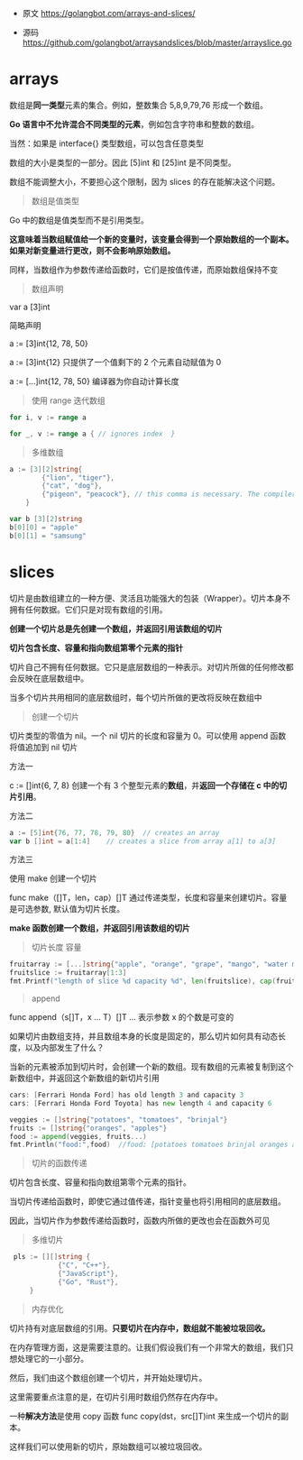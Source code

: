 - 原文 https://golangbot.com/arrays-and-slices/

- 源码 https://github.com/golangbot/arraysandslices/blob/master/arrayslice.go


# arrays

数组是**同一类型**元素的集合。例如，整数集合 5,8,9,79,76 形成一个数组。

**Go 语言中不允许混合不同类型的元素**，例如包含字符串和整数的数组。

当然：如果是 interface{} 类型数组，可以包含任意类型

数组的大小是类型的一部分。因此 [5]int 和 [25]int 是不同类型。

数组不能调整大小，不要担心这个限制，因为 slices 的存在能解决这个问题。


> 数组是值类型

Go 中的数组是值类型而不是引用类型。

**这意味着当数组赋值给一个新的变量时，该变量会得到一个原始数组的一个副本。如果对新变量进行更改，则不会影响原始数组。**

同样，当数组作为参数传递给函数时，它们是按值传递，而原始数组保持不变

> 数组声明

var a [3]int

简略声明

a := [3]int{12, 78, 50}

a := [3]int{12}             只提供了一个值剩下的 2 个元素自动赋值为 0

a := [...]int{12, 78, 50}   编译器为你自动计算长度

> 使用 range 迭代数组

```go
for i, v := range a 

for _, v := range a { // ignores index  }
```

> 多维数组

```go
a := [3][2]string{
        {"lion", "tiger"},
        {"cat", "dog"},
        {"pigeon", "peacock"}, // this comma is necessary. The compiler will complain if you omit this comma
    }

var b [3][2]string
b[0][0] = "apple"
b[0][1] = "samsung"
```

# slices

切片是由数组建立的一种方便、灵活且功能强大的包装（Wrapper）。切片本身不拥有任何数据。它们只是对现有数组的引用。

**创建一个切片总是先创建一个数组，并返回引用该数组的切片**

**切片包含长度、容量和指向数组第零个元素的指针**

切片自己不拥有任何数据。它只是底层数组的一种表示。对切片所做的任何修改都会反映在底层数组中。

当多个切片共用相同的底层数组时，每个切片所做的更改将反映在数组中


> 创建一个切片

切片类型的零值为 nil。一个 nil 切片的长度和容量为 0。可以使用 append 函数将值追加到 nil 切片

方法一

c := []int{6, 7, 8}  创建一个有 3 个整型元素的**数组**，并**返回一个存储在 c 中的切片引用**。

方法二

```go
a := [5]int{76, 77, 78, 79, 80}  // creates an array
var b []int = a[1:4]    // creates a slice from array a[1] to a[3]
```

方法三

使用 make 创建一个切片

func make（[]T，len，cap）[]T 通过传递类型，长度和容量来创建切片。容量是可选参数, 默认值为切片长度。

**make 函数创建一个数组，并返回引用该数组的切片**

> 切片长度 容量

```go
fruitarray := [...]string{"apple", "orange", "grape", "mango", "water melon", "pine apple", "chikoo"}
fruitslice := fruitarray[1:3]
fmt.Printf("length of slice %d capacity %d", len(fruitslice), cap(fruitslice)) // length of is 2 and capacity is 6
```

> append

func append（s[]T，x ... T）[]T   ... 表示参数 x 的个数是可变的

如果切片由数组支持，并且数组本身的长度是固定的，那么切片如何具有动态长度，以及内部发生了什么？

当新的元素被添加到切片时，会创建一个新的数组。现有数组的元素被复制到这个新数组中，并返回这个新数组的新切片引用

```go
cars: [Ferrari Honda Ford] has old length 3 and capacity 3  
cars: [Ferrari Honda Ford Toyota] has new length 4 and capacity 6

veggies := []string{"potatoes", "tomatoes", "brinjal"}
fruits := []string{"oranges", "apples"}
food := append(veggies, fruits...)
fmt.Println("food:",food)  //food: [potatoes tomatoes brinjal oranges apples]
```
> 切片的函数传递

切片包含长度、容量和指向数组第零个元素的指针。

当切片传递给函数时，即使它通过值传递，指针变量也将引用相同的底层数组。

因此，当切片作为参数传递给函数时，函数内所做的更改也会在函数外可见

> 多维切片

```go
 pls := [][]string {
            {"C", "C++"},
            {"JavaScript"},
            {"Go", "Rust"},
     }
```     
> 内存优化

切片持有对底层数组的引用。**只要切片在内存中，数组就不能被垃圾回收。**

在内存管理方面，这是需要注意的。让我们假设我们有一个非常大的数组，我们只想处理它的一小部分。

然后，我们由这个数组创建一个切片，并开始处理切片。

这里需要重点注意的是，在切片引用时数组仍然存在内存中。

一种**解决方法**是使用 copy 函数 func copy(dst，src[]T)int 来生成一个切片的副本。

这样我们可以使用新的切片，原始数组可以被垃圾回收。



